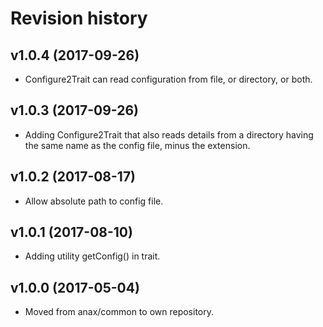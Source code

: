 Revision history
=================================

v1.0.4 (2017-09-26)
---------------------------------

* Configure2Trait can read configuration from file, or directory, or both.


v1.0.3 (2017-09-26)
---------------------------------

* Adding Configure2Trait that also reads details from a directory having the same name as the config file, minus the extension.


v1.0.2 (2017-08-17)
---------------------------------

* Allow absolute path to config file.


v1.0.1 (2017-08-10)
---------------------------------

* Adding utility getConfig() in trait.


v1.0.0 (2017-05-04)
---------------------------------

* Moved from anax/common to own repository.
